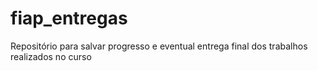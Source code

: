 # fiap_entregas
Repositório para salvar progresso e eventual entrega final dos trabalhos realizados no curso
